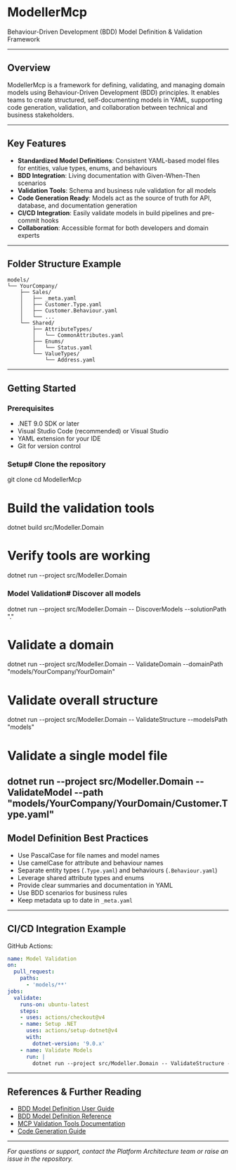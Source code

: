 ﻿# ModellerMcp

Behaviour-Driven Development (BDD) Model Definition & Validation Framework

---

## Overview

ModellerMcp is a framework for defining, validating, and managing domain models using Behaviour-Driven Development (BDD) principles. It enables teams to create structured, self-documenting models in YAML, supporting code generation, validation, and collaboration between technical and business stakeholders.

---

## Key Features

- **Standardized Model Definitions**: Consistent YAML-based model files for entities, value types, enums, and behaviours
- **BDD Integration**: Living documentation with Given-When-Then scenarios
- **Validation Tools**: Schema and business rule validation for all models
- **Code Generation Ready**: Models act as the source of truth for API, database, and documentation generation
- **CI/CD Integration**: Easily validate models in build pipelines and pre-commit hooks
- **Collaboration**: Accessible format for both developers and domain experts

---

## Folder Structure Example
```
models/
└── YourCompany/
    ├── Sales/
    │   ├── _meta.yaml
    │   ├── Customer.Type.yaml
    │   ├── Customer.Behaviour.yaml
    │   └── ...
    └── Shared/
        ├── AttributeTypes/
        │   └── CommonAttributes.yaml
        ├── Enums/
        │   └── Status.yaml
        └── ValueTypes/
            └── Address.yaml
```
---

## Getting Started

### Prerequisites
- .NET 9.0 SDK or later
- Visual Studio Code (recommended) or Visual Studio
- YAML extension for your IDE
- Git for version control

### Setup# Clone the repository
git clone <repository-url>
cd ModellerMcp

# Build the validation tools
dotnet build src/Modeller.Domain

# Verify tools are working
dotnet run --project src/Modeller.Domain
### Model Validation# Discover all models
dotnet run --project src/Modeller.Domain -- DiscoverModels --solutionPath "."

# Validate a domain
dotnet run --project src/Modeller.Domain -- ValidateDomain --domainPath "models/YourCompany/YourDomain"

# Validate overall structure
dotnet run --project src/Modeller.Domain -- ValidateStructure --modelsPath "models"

# Validate a single model file
dotnet run --project src/Modeller.Domain -- ValidateModel --path "models/YourCompany/YourDomain/Customer.Type.yaml"
---

## Model Definition Best Practices
- Use PascalCase for file names and model names
- Use camelCase for attribute and behaviour names
- Separate entity types (`.Type.yaml`) and behaviours (`.Behaviour.yaml`)
- Leverage shared attribute types and enums
- Provide clear summaries and documentation in YAML
- Use BDD scenarios for business rules
- Keep metadata up to date in `_meta.yaml`

---

## CI/CD Integration Example

GitHub Actions:

``` yaml
name: Model Validation
on:
  pull_request:
    paths:
      - 'models/**'
jobs:
  validate:
    runs-on: ubuntu-latest
    steps:
    - uses: actions/checkout@v4
    - name: Setup .NET
      uses: actions/setup-dotnet@v4
      with:
        dotnet-version: '9.0.x'
    - name: Validate Models
      run: |
        dotnet run --project src/Modeller.Domain -- ValidateStructure --modelsPath "models"
```
---

## References & Further Reading
- [BDD Model Definition User Guide](docs/BDD_Model_User_Guide.md)
- [BDD Model Definition Reference](docs/bdd_model_definition.md)
- [MCP Validation Tools Documentation](docs/url-endpoints.md)
- [Code Generation Guide](docs/advice.md)

---

*For questions or support, contact the Platform Architecture team or raise an issue in the repository.*